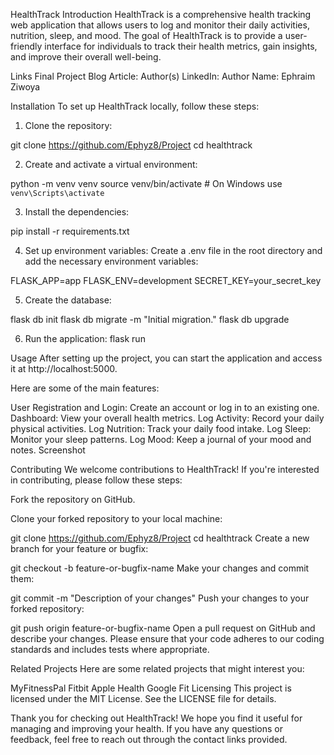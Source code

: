 HealthTrack
Introduction
HealthTrack is a comprehensive health tracking web application that allows users to log and monitor their daily activities, nutrition, sleep, and mood. The goal of HealthTrack is to provide a user-friendly interface for individuals to track their health metrics, gain insights, and improve their overall well-being.

Links
Final Project Blog Article: 
Author(s) LinkedIn:
Author Name: Ephraim Ziwoya

Installation
To set up HealthTrack locally, follow these steps:

1. Clone the repository:

git clone https://github.com/Ephyz8/Project
cd healthtrack

2. Create and activate a virtual environment:

python -m venv venv
source venv/bin/activate  # On Windows use `venv\Scripts\activate`

3. Install the dependencies:

pip install -r requirements.txt

4. Set up environment variables:
Create a .env file in the root directory and add the necessary environment variables:

FLASK_APP=app
FLASK_ENV=development
SECRET_KEY=your_secret_key

5. Create the database:

flask db init
flask db migrate -m "Initial migration."
flask db upgrade


6. Run the application:
flask run

Usage
After setting up the project, you can start the application and access it at http://localhost:5000. 

Here are some of the main features:

User Registration and Login: Create an account or log in to an existing one.
Dashboard: View your overall health metrics.
Log Activity: Record your daily physical activities.
Log Nutrition: Track your daily food intake.
Log Sleep: Monitor your sleep patterns.
Log Mood: Keep a journal of your mood and notes.
Screenshot

Contributing
We welcome contributions to HealthTrack! If you're interested in contributing, please follow these steps:

Fork the repository on GitHub.

Clone your forked repository to your local machine:

git clone https://github.com/Ephyz8/Project
cd healthtrack
Create a new branch for your feature or bugfix:

git checkout -b feature-or-bugfix-name
Make your changes and commit them:

git commit -m "Description of your changes"
Push your changes to your forked repository:

git push origin feature-or-bugfix-name
Open a pull request on GitHub and describe your changes.
Please ensure that your code adheres to our coding standards and includes tests where appropriate.

Related Projects
Here are some related projects that might interest you:

MyFitnessPal
Fitbit
Apple Health
Google Fit
Licensing
This project is licensed under the MIT License. See the LICENSE file for details.

Thank you for checking out HealthTrack! We hope you find it useful for managing and improving your health. If you have any questions or feedback, feel free to reach out through the contact links provided.

